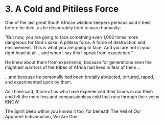 # 3. A Cold and Pitiless Force

One of the last great South African wisdom keepers perhaps said it best before he died, as he desperately tried to warn humanity: 

"But now, you are going to face something even 1,000 times more dangerous for God's sake. A pitiless force. A force of destruction and enslavement. This is what you are going to face. And you are not in your right head at all... and when I say this I speak from experience."

He knew about them from experience, because for generations even the mightiest warriors of the tribes of Africa had lived in fear of them...

...and because he personally had been brutally abducted, tortured, raped, and experimented upon by them. 

As I have said, those of us who have experienced their talons in our flesh and felt the merciless and compassionless cold that runs through their veins KNOW.  

The Spirit deep within you knows it too, for beneath The Veil of Our Apparent Individuation, We Are One. 




